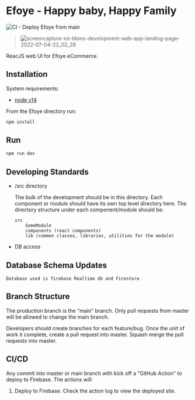 # Efoye - Happy baby, Happy Family

![CI - Deploy Efoye from main](https://github.com/Efoye-team/Web-app/actions/workflows/main.yml/badge.svg)
>![screencapture-iot-bbms-development-web-app-landing-page-2022-07-04-22_02_28](https://user-images.githubusercontent.com/56429354/177206807-a35e65c2-17ce-4f7c-8db8-e59612cebeca.png)

ReacJS web UI for Efoye eCommerce.  

## Installation

System requirements:

- [node v14](https://nodejs.org/download/release/v14.18.3/)


From the Efoye directory run:

```bash
npm install
```

## Run

```bash
npm run dev
```

## Developing Standards



- /src directory

  The bulk of the development should be in this directory.  Each component or module should have its own top level directory here.  The directory structure under each component/module should be:

  ```text
  src    
      SomeModule
      components (react components)
      lib (common classes, libraries, utilities for the module)
  ```

- DB access

## Database Schema Updates

  ```text
  Database used is firebase Realtime db and Firestore 
  ```


## Branch Structure

The production branch is the "main" branch.  Only pull requests from master will be allowed to change the main branch.

Developers should create branches for each feature/bug.  Once the unit of work it complete, create a pull request into master.  Squash merge the pull requests into master.

## CI/CD

Any commit into master or main branch with kick off a "GitHub Action" to deploy to Firebase.  The actions will:


1. Deploy to Firebase.  Check the action log to view the deployed site.
